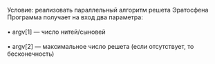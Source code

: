 Условие: реализовать параллельный алгоритм решета Эратосфена
<br>Программа получает на вход два параметра:</br>
<br>• argv[1] — число нитей/сыновей</br>
<br>• argv[2] — максимальное число решета (если отсутствует, то бесконечность)</br>
